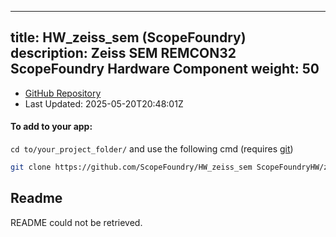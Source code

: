 
---
title: HW_zeiss_sem (ScopeFoundry)
description: Zeiss SEM REMCON32 ScopeFoundry Hardware Component
weight: 50
---
- [GitHub Repository](https://github.com/ScopeFoundry/HW_zeiss_sem)
- Last Updated: 2025-05-20T20:48:01Z


#### To add to your app:

`cd to/your_project_folder/` and use the following cmd (requires [git](/docs/100_development-environment/20_git/))

```bash
git clone https://github.com/ScopeFoundry/HW_zeiss_sem ScopeFoundryHW/zeiss_sem
```


## Readme
README could not be retrieved.
